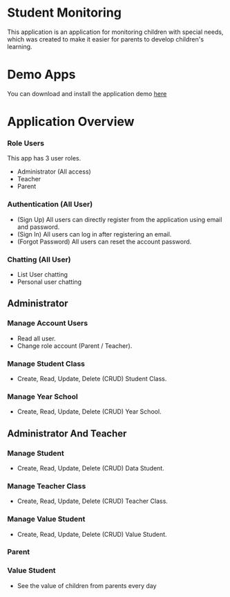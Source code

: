 # Student Monitoring

This application is an application for monitoring children with special needs, which was created to make it easier for parents to develop children's learning.

# Demo Apps

You can download and install the application demo <a href="https://play.google.com/store/apps/details?id=com.ark.studentmonitoring">here</a>

# Application Overview

### Role Users

This app has 3 user roles.
- Administrator (All access)
- Teacher
- Parent

### Authentication (All User)

- (Sign Up) All users can directly register from the application using email and password.
- (Sign In) All users can log in after registering an email.
- (Forgot Password) All users can reset the account password.

### Chatting (All User)

- List User chatting
- Personal user chatting


## Administrator

### Manage Account Users
- Read all user.
- Change role account (Parent / Teacher).

### Manage Student Class
- Create, Read, Update, Delete (CRUD) Student Class.

### Manage Year School
- Create, Read, Update, Delete (CRUD) Year School.


## Administrator And Teacher

### Manage Student
- Create, Read, Update, Delete (CRUD) Data Student.

### Manage Teacher Class
- Create, Read, Update, Delete (CRUD) Teacher Class.

### Manage Value Student
- Create, Read, Update, Delete (CRUD) Value Student.


### Parent

### Value Student
- See the value of children from parents every day














